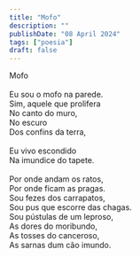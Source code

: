 ```yaml
---
title: "Mofo"
description: ""
publishDate: "08 April 2024"
tags: ["poesia"]
draft: false
---
```


Mofo<br>
<br>
Eu sou o mofo na parede.<br>
Sim, aquele que prolifera<br>
No canto do muro,<br>
No escuro<br>
Dos confins da terra,<br>
<br>
Eu vivo escondido<br>
Na imundice do tapete.<br>
<br>
Por onde andam os ratos,<br>
Por onde ficam as pragas.<br>
Sou fezes dos carrapatos,<br>
Sou pus que escorre das chagas.<br>
Sou pústulas de um leproso,<br>
As dores do moribundo,<br>
As tosses do canceroso,<br>
As sarnas dum cão imundo.<br>